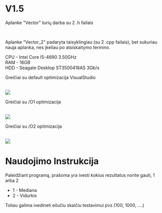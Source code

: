 # V1.5
<p>Aplanke "Vector" turių darba su 2 .h failais</p><br/>
<p>Aplanke "Vector_2" padaryta taisyklingiau (su 2 .cpp failais), bet sukuriau nauja aplanka, nes įkeliau po atsiskaitymo termino.
  
CPU - Intel Core I5-4690 3.50GHz <br/>
RAM - 16GB <br/>
HDD - Seagate Desktop ST3500418AS 3Gb/s <br/>

<p>Greičiai su default optimizacija VisualStudio </p></br>
<img src="https://imgur.com/amzB1im.jpg"/>

<p>Greičiai su /O1 optimizacija </p></br>
<img src="https://imgur.com/d0TALNp.jpg"/>


<p>Greičiai su /O2 optimizacija </p></br>
<img src="https://imgur.com/9vLcBcA.jpg"/>
  
# Naudojimo Instrukcija

<p> Paleidžiant programą, prašoma yra ivesti  kokius rezultatus norite gauti, 1 arba 2<p/>

* 1 - Mediana
* 2 - Vidurkis

<p>Toliau galima ivedineti eilučiu skaičiu testavimui pvz.(100, 1000, ....) <p/>
